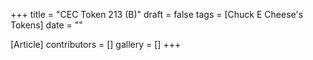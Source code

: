 +++
title = "CEC Token 213 (B)"
draft = false
tags = [Chuck E Cheese's Tokens]
date = ""

[Article]
contributors = []
gallery = []
+++